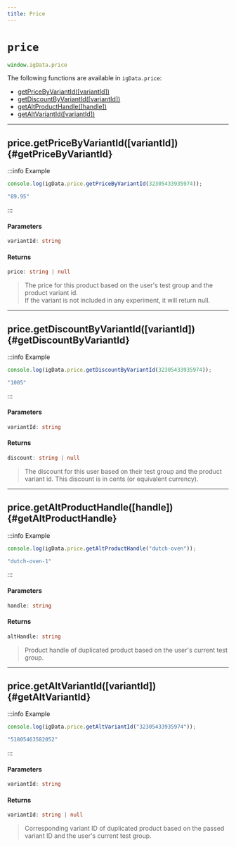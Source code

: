 ```yaml
---
title: Price
---
```


# `price`

```ts
window.igData.price
```


The following functions are available in `igData.price`:
- [getPriceByVariantId([variantId])](#getPriceByVariantId)
- [getDiscountByVariantId([variantId])](#getDiscountByVariantId)
- [getAltProductHandle([handle])](#getAltProductHandle)
- [getAltVariantId([variantId])](#getAltVariantId)
---


## price.getPriceByVariantId([variantId]) {#getPriceByVariantId}
:::info Example

```ts
console.log(igData.price.getPriceByVariantId(32305433935974));

"89.95"
```

:::

#### Parameters
```ts
variantId: string
```
#### Returns
```ts
price: string | null
```
> The price for this product based on the user's test group and the product variant id.  
If the variant is not included in any experiment, it will return null.


---

## price.getDiscountByVariantId([variantId]) {#getDiscountByVariantId}
:::info Example

```ts
console.log(igData.price.getDiscountByVariantId(32305433935974));

"1005"
```

:::

#### Parameters
```ts
variantId: string
```

#### Returns
```ts
discount: string | null
```
> The discount for this user based on their test group and the
product variant id. This discount is in cents (or equivalent currency).


---

## price.getAltProductHandle([handle]) {#getAltProductHandle}
:::info Example

```ts
console.log(igData.price.getAltProductHandle("dutch-oven"));

"dutch-oven-1"
```

:::
#### Parameters
```ts
handle: string
```

#### Returns
```ts
altHandle: string
```
> Product handle of duplicated product based on the user's current test group.


---

## price.getAltVariantId([variantId]) {#getAltVariantId}
:::info Example

```ts
console.log(igData.price.getAltVariantId("32305433935974"));

"51805463582052"
```

:::
#### Parameters
```ts
variantId: string
```

#### Returns
```ts
variantId: string | null
```
> Corresponding variant ID of duplicated product based on the passed variant ID and the user's current test group.
